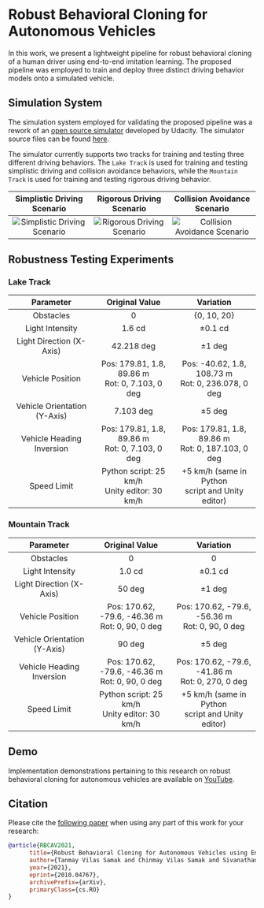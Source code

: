 # Robust Behavioral Cloning for Autonomous Vehicles

In this work, we present a lightweight pipeline for robust behavioral cloning of a human driver using end-to-end imitation learning. The proposed pipeline was employed to train and deploy three distinct driving behavior models onto a simulated vehicle.

## Simulation System
The simulation system employed for validating the proposed pipeline was a rework of an [open source simulator](https://github.com/udacity/self-driving-car-sim) developed by Udacity. The simulator source files can be found [here](https://github.com/Tinker-Twins/Behavioral-Cloning-Simulator).

The simulator currently supports two tracks for training and testing three different driving behaviors. The `Lake Track` is used for training and testing simplistic driving and collision avoidance behaviors, while the `Mountain Track` is used for training and testing rigorous driving behavior.

| Simplistic Driving Scenario | Rigorous Driving Scenario | Collision Avoidance Scenario |
| :-------------------------: | :-----------------------: | :--------------------------: |
| ![Simplistic Driving Scenario](Simplistic-Driving-Scenario.png) | ![Rigorous Driving Scenario](Rigorous-Driving-Scenario.png) | ![Collision Avoidance Scenario](Collision-Avoidance-Scenario.png) |

## Robustness Testing Experiments

### Lake Track

| Parameter | Original Value | Variation |
| :-------: | :-------: | :-------: |
| Obstacles | 0 | {0, 10, 20} |
| Light Intensity | 1.6 cd | ±0.1 cd |
| Light Direction (X-Axis) | 42.218 deg | ±1 deg |
| Vehicle Position | Pos: 179.81, 1.8, 89.86 m<br>Rot: 0, 7.103, 0 deg| Pos: -40.62, 1.8, 108.73 m<br>Rot: 0, 236.078, 0 deg |
| Vehicle Orientation (Y-Axis) | 7.103 deg | ±5 deg |
| Vehicle Heading Inversion | Pos: 179.81, 1.8, 89.86 m<br>Rot: 0, 7.103, 0 deg | Pos: 179.81, 1.8, 89.86 m<br>Rot: 0, 187.103, 0 deg |
| Speed Limit | Python script: 25 km/h<br>Unity editor: 30 km/h | +5 km/h (same in Python <br>script and Unity editor) |

### Mountain Track

| Parameter | Original Value | Variation |
| :-------: | :-------: | :-------: |
| Obstacles | 0 | 0 |
| Light Intensity | 1.0 cd | ±0.1 cd |
| Light Direction (X-Axis) | 50 deg | ±1 deg |
| Vehicle Position | Pos: 170.62, -79.6, -46.36 m<br>Rot: 0, 90, 0 deg| Pos: 170.62, -79.6, -56.36 m<br>Rot: 0, 90, 0 deg |
| Vehicle Orientation (Y-Axis) | 90 deg | ±5 deg |
| Vehicle Heading Inversion | Pos: 170.62, -79.6, -46.36 m<br>Rot: 0, 90, 0 deg | Pos: 170.62, -79.6, -41.86 m<br>Rot: 0, 270, 0 deg |
| Speed Limit | Python script: 25 km/h<br>Unity editor: 30 km/h | +5 km/h (same in Python <br>script and Unity editor) |

## Demo
Implementation demonstrations pertaining to this research on robust behavioral cloning for autonomous vehicles are available on [YouTube](https://youtube.com/playlist?list=PLY45pkzWzH9-M6_ZBjynKyPlq5YsCzMCe).

## Citation
Please cite the [following paper](https://arxiv.org/abs/2010.04767) when using any part of this work for your research:

```bibtex
@article{RBCAV2021,
      title={Robust Behavioral Cloning for Autonomous Vehicles using End-to-End Imitation Learning}, 
      author={Tanmay Vilas Samak and Chinmay Vilas Samak and Sivanathan Kandhasamy},
      year={2021},
      eprint={2010.04767},
      archivePrefix={arXiv},
      primaryClass={cs.RO}
}
```
